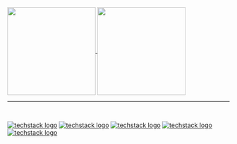 <a href="https://github.com/anuraghazra/github-readme-stats">
  <img height=200 align="center" src="https://github-readme-stats.vercel.app/api?username=ElvisMw&show_icons=true&theme=transparent&include_all_commits=true" />
</a>
<a href="https://github.com/anuraghazra/convoychat">
  <img height=200 align="center" src="https://github-readme-stats.vercel.app/api/top-langs?username=ElvisMw&layout=compact&langs_count=8&card_width=320true&theme=transparent&include_all_commits=true" />
</a>
<hr>
<br>

[![techstack logo](https://readme-components.vercel.app/api?component=logo&logo=python)](https://github.com/ElvisMw/readme-components)
[![techstack logo](https://readme-components.vercel.app/api?component=logo&logo=javascript)](https://github.com/ElvisMw/readme-components)
[![techstack logo](https://readme-components.vercel.app/api?component=logo&logo=CSS)](https://github.com/ElvisMw/readme-components)
[![techstack logo](https://readme-components.vercel.app/api?component=logo&logo=HTML)](https://github.com/ElvisMw/readme-components)
[![techstack logo](https://readme-components.vercel.app/api?component=logo&logo=C)](https://github.com/ElvisMw/readme-components)
